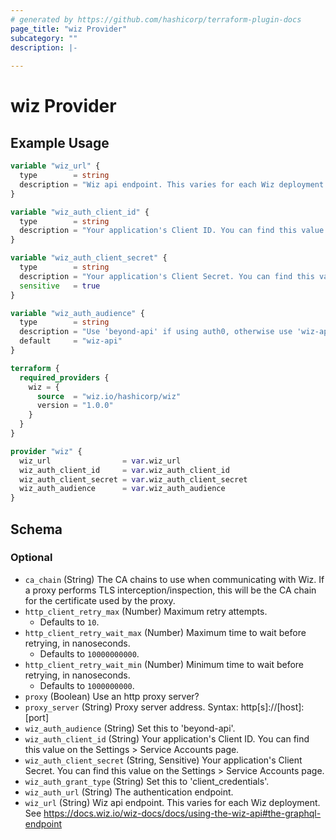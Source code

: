 ```yaml
---
# generated by https://github.com/hashicorp/terraform-plugin-docs
page_title: "wiz Provider"
subcategory: ""
description: |-
  
---
```


# wiz Provider



## Example Usage

```terraform
variable "wiz_url" {
  type        = string
  description = "Wiz api endpoint. This varies for each Wiz deployment. See https://docs.wiz.io/wiz-docs/docs/using-the-wiz-api#the-graphql-endpoint"
}

variable "wiz_auth_client_id" {
  type        = string
  description = "Your application's Client ID. You can find this value on the Settings > Service Accounts page."
}

variable "wiz_auth_client_secret" {
  type        = string
  description = "Your application's Client Secret. You can find this value on the Settings > Service Accounts page."
  sensitive   = true
}

variable "wiz_auth_audience" {
  type        = string
  description = "Use 'beyond-api' if using auth0, otherwise use 'wiz-api'"
  default     = "wiz-api"
}

terraform {
  required_providers {
    wiz = {
      source  = "wiz.io/hashicorp/wiz"
      version = "1.0.0"
    }
  }
}

provider "wiz" {
  wiz_url                = var.wiz_url
  wiz_auth_client_id     = var.wiz_auth_client_id
  wiz_auth_client_secret = var.wiz_auth_client_secret
  wiz_auth_audience      = var.wiz_auth_audience
}
```

<!-- schema generated by tfplugindocs -->
## Schema

### Optional

- `ca_chain` (String) The CA chains to use when communicating with Wiz. If a proxy performs TLS interception/inspection, this will be the CA chain for the certificate used by the proxy.
- `http_client_retry_max` (Number) Maximum retry attempts.
    - Defaults to `10`.
- `http_client_retry_wait_max` (Number) Maximum time to wait before retrying, in nanoseconds.
    - Defaults to `10000000000`.
- `http_client_retry_wait_min` (Number) Minimum time to wait before retrying, in nanoseconds.
    - Defaults to `1000000000`.
- `proxy` (Boolean) Use an http proxy server?
- `proxy_server` (String) Proxy server address.  Syntax: http[s]://[host]:[port]
- `wiz_auth_audience` (String) Set this to 'beyond-api'.
- `wiz_auth_client_id` (String) Your application's Client ID. You can find this value on the Settings > Service Accounts page.
- `wiz_auth_client_secret` (String, Sensitive) Your application's Client Secret. You can find this value on the Settings > Service Accounts page.
- `wiz_auth_grant_type` (String) Set this to 'client_credentials'.
- `wiz_auth_url` (String) The authentication endpoint.
- `wiz_url` (String) Wiz api endpoint.  This varies for each Wiz deployment.  See https://docs.wiz.io/wiz-docs/docs/using-the-wiz-api#the-graphql-endpoint
